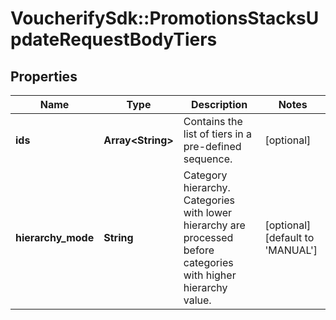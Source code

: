 # VoucherifySdk::PromotionsStacksUpdateRequestBodyTiers

## Properties

| Name | Type | Description | Notes |
| ---- | ---- | ----------- | ----- |
| **ids** | **Array&lt;String&gt;** | Contains the list of tiers in a pre-defined sequence. | [optional] |
| **hierarchy_mode** | **String** | Category hierarchy. Categories with lower hierarchy are processed before categories with higher hierarchy value. | [optional][default to &#39;MANUAL&#39;] |

